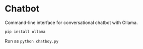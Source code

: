 # Chatbot

Command-line interface for conversational chatbot with Ollama.

`pip install ollama`

Run as `python chatboy.py`

